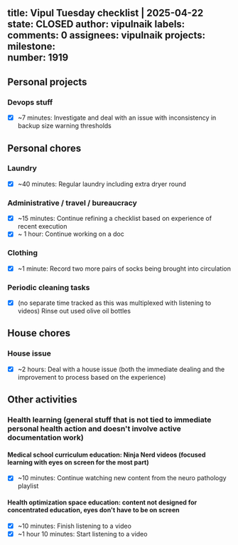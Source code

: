 title:	Vipul Tuesday checklist | 2025-04-22
state:	CLOSED
author:	vipulnaik
labels:	
comments:	0
assignees:	vipulnaik
projects:	
milestone:	
number:	1919
--
## Personal projects

### Devops stuff

- [x] ~7 minutes: Investigate and deal with an issue with inconsistency in backup size warning thresholds

## Personal chores

### Laundry

- [x] ~40 minutes: Regular laundry including extra dryer round

### Administrative / travel / bureaucracy

- [x] ~15 minutes: Continue refining a checklist based on experience of recent execution
- [x] ~ 1 hour: Continue working on a doc

### Clothing

- [x] ~1 minute: Record two more pairs of socks being brought into circulation

### Periodic cleaning tasks

- [x] (no separate time tracked as this was multiplexed with listening to videos) Rinse out used olive oil bottles

## House chores

### House issue

- [x] ~2 hours: Deal with a house issue (both the immediate dealing and the improvement to process based on the experience)

## Other activities

### Health learning (general stuff that is not tied to immediate personal health action and doesn't involve active documentation work)

#### Medical school curriculum education: Ninja Nerd videos (focused learning with eyes on screen for the most part)

- [x] ~10 minutes: Continue watching new content from the neuro pathology playlist

#### Health optimization space education: content not designed for concentrated education, eyes don't have to be on screen

- [x] ~10 minutes: Finish listening to a video
- [x] ~1 hour 10 minutes: Start listening to a video
